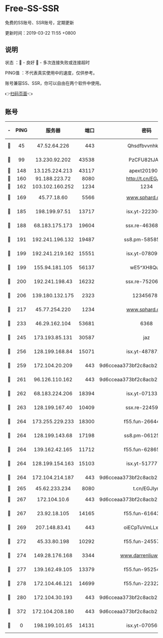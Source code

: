# Free-SS-SSR

免费的SS账号、SSR账号，定期更新

更新时间：2019-03-22 11:55 +0800

## 说明

状态     ：🙂 - 良好 🙁 - 多次连接失败或连接超时

PING值   ：不代表真实使用中的速度，仅供参考。

账号兼容SS、SSR，你可以自由在两个软件中使用。

👉[扫码页面](https://liesauer.github.io/Free-SS-SSR/)👈

## 账号

|-|PING|服务器|端口|密码|加密方式|区域|
|:----:|:----:|:-----:|-----:|:----:|:----:|:----:|
|🙂|45|47.52.64.226|443|Qhsdfbvvnhkm1|aes-256-cfb|HK|
|🙂|99|13.230.92.202|43538|PzCFU82tJAdZ|aes-256-cfb|JP|
|🙂|148|13.125.224.213|43117|apext2019005|chacha20|KR|
|🙂|160|91.188.223.72|8080|http://t.cn/EGJIyrl|rc4-md5|RU|
|🙂|162|103.102.160.252|1234|1234|rc4-md5|JP|
|🙂|169|45.77.18.60|5566|www.sphard.com|aes-256-cfb|JP|
|🙂|185|198.199.97.51|13717|isx.yt-22230608|aes-256-cfb|US|
|🙂|188|68.183.175.173|19604|ssx.re-46368916|aes-256-cfb|US|
|🙂|191|192.241.196.132|19487|ss8.pm-58585606|aes-256-cfb|US|
|🙂|199|192.241.219.162|15551|isx.yt-07809565|aes-256-cfb|US|
|🙂|199|155.94.181.105|56137|wE5^XH8Quw|aes-256-cfb|US|
|🙂|200|192.241.198.43|16232|ssx.re-75206389|aes-256-cfb|US|
|🙂|206|139.180.132.175|2323|123456789|aes-256-cfb|SG|
|🙂|217|45.77.254.220|1234|www.sphard.com|aes-256-cfb|SG|
|🙂|233|46.29.162.104|53681|6368|aes-256-ctr|RU|
|🙂|245|173.193.85.131|30587|jaz|aes-256-cfb|US|
|🙂|256|128.199.168.84|15071|isx.yt-48787217|aes-256-cfb|SG|
|🙂|259|172.104.20.209|443|9d6cceaa373bf2c8acb22e60b6a58be6|aes-256-cfb|US|
|🙂|261|96.126.110.162|443|9d6cceaa373bf2c8acb22e60b6a58be6|aes-256-cfb|US|
|🙂|262|68.183.224.206|18394|isx.yt-07133195|aes-256-cfb|SG|
|🙂|263|128.199.167.40|10409|ssx.re-22459395|aes-256-cfb|SG|
|🙂|264|173.255.229.233|18300|f55.fun-26644878|aes-256-cfb|US|
|🙂|264|128.199.143.68|17198|ss8.pm-06125832|aes-256-cfb|SG|
|🙂|264|139.162.42.165|11712|f55.fun-62865746|aes-256-cfb|SG|
|🙂|264|128.199.154.163|15103|isx.yt-51777713|aes-256-cfb|SG|
|🙂|264|172.104.214.187|443|9d6cceaa373bf2c8acb22e60b6a58be6|aes-256-cfb|US|
|🙂|265|45.62.233.234|8080|t.cn/EGJIyrl|rc4-md5|CA|
|🙂|267|172.104.10.6|443|9d6cceaa373bf2c8acb22e60b6a58be6|aes-256-cfb|US|
|🙂|267|23.92.18.105|14165|f55.fun-61643656|aes-256-cfb|US|
|🙂|269|207.148.83.41|443|oiECpTuVmLLxk4Ts|aes-256-cfb|AU|
|🙂|272|45.33.80.198|10292|f55.fun-24557903|aes-256-cfb|US|
|🙂|274|149.28.176.168|3344|www.darrenliuwei.com|aes-256-cfb|AU|
|🙂|277|139.162.49.105|13379|f55.fun-95254203|aes-256-cfb|SG|
|🙂|278|172.104.46.121|14699|f55.fun-22322504|aes-256-cfb|SG|
|🙂|280|172.104.30.193|443|9d6cceaa373bf2c8acb22e60b6a58be6|aes-256-cfb|US|
|🙁|372|172.104.208.180|443|9d6cceaa373bf2c8acb22e60b6a58be6|aes-256-cfb|US|
|🙁|0|198.199.101.65|14131|isx.yt-07056512|aes-256-cfb|US|
